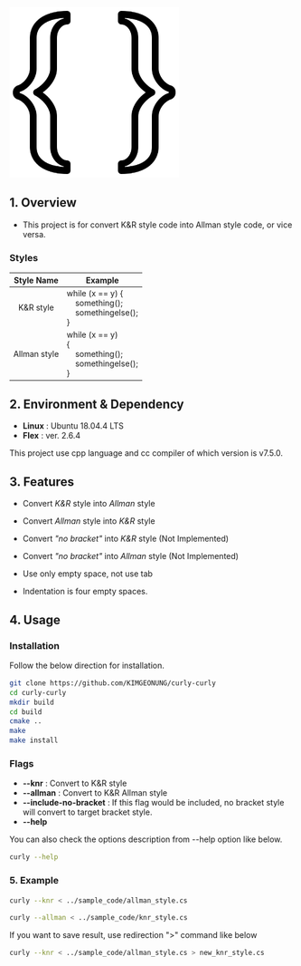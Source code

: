 <img src="https://raw.githubusercontent.com/KIMGEONUNG/curly-curly/master/git_material/curly-brackets.png?token=AHU4PHKFND3Q6BNYTGRH7OC654LF4" width=300>

## 1. Overview
- This project is for convert K&R style code into Allman style code, or vice versa.

### Styles

| Style Name | Example |
|:----------:|---------|
| K&R style  | while (x == y) {<br>&nbsp;&nbsp;&nbsp;&nbsp;something(); <br>&nbsp;&nbsp;&nbsp;&nbsp;somethingelse();<br>}|
| Allman style  | while (x == y) <br>{<br>&nbsp;&nbsp;&nbsp;&nbsp;something(); <br>&nbsp;&nbsp;&nbsp;&nbsp;somethingelse();<br>}|

## 2. Environment & Dependency
- **Linux** : Ubuntu 18.04.4 LTS
- **Flex** : ver. 2.6.4

This project use cpp language and cc compiler of which version is v7.5.0. 

## 3. Features
- Convert _K&R_ style into _Allman_ style 
- Convert _Allman_ style into _K&R_ style 
- Convert _"no bracket"_ into _K&R_ style (Not Implemented)
- Convert _"no bracket"_ into _Allman_ style (Not Implemented)

- Use only empty space, not use tab
- Indentation is four empty spaces.

## 4. Usage

### Installation

Follow the below direction for installation.

```bash
git clone https://github.com/KIMGEONUNG/curly-curly 
cd curly-curly
mkdir build
cd build
cmake ..
make
make install
```

### Flags

- **--knr** : Convert to K&R style
- **--allman** :  Convert to K&R Allman style
- **--include-no-bracket** : If this flag would be included, no bracket style will convert to target bracket style.
- **--help**

You can also check the options description from --help option like below.

```bash
curly --help
```

### 5. Example

```bash
curly --knr < ../sample_code/allman_style.cs 
```

```bash
curly --allman < ../sample_code/knr_style.cs 
```

If you want to save result, use redirection ">" command like below

```bash
curly --knr < ../sample_code/allman_style.cs > new_knr_style.cs
```
